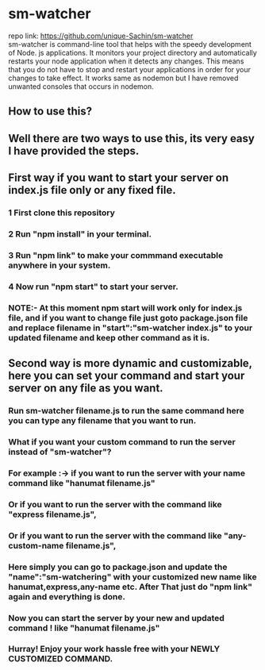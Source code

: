 # sm-watcher
repo link: https://github.com/unique-Sachin/sm-watcher
<br>
sm-watcher is  command-line tool that helps with the speedy development of Node. js applications. 
It monitors your project directory and automatically restarts your node application when it detects any changes. 
This means that you do not have to stop and restart your applications in order for your changes to take effect.
It works same as nodemon but I have removed unwanted consoles that occurs in nodemon.

## How to use this?
## Well there are two ways to use this, its very easy I have provided the steps.

## First way if you want to start your server on index.js file only or any fixed file.
### 1 First clone this repository
### 2 Run "npm install" in your terminal.
### 3 Run "npm link" to make your commmand executable anywhere in your system.
### 4 Now run "npm start" to start your server.

### NOTE:- At this moment npm start will work only for index.js file, and if you want to change file just goto package.json file and replace filename in "start":"sm-watcher index.js" to your updated filename and keep other command as it is.


## Second way is more dynamic and customizable, here you can set your command and start your server on any file as you want.

### Run sm-watcher filename.js to run the same command here you can type any filename that you want to run.

### What if you want your custom command to run the server instead of "sm-watcher"?
### For example :-> if you want to run the server with your name command like "hanumat filename.js"
### Or if you want to run the server with the command like "express filename.js",
### Or if you want to run the server with the command like "any-custom-name filename.js",
### Here simply you can go to package.json and update the "name":"sm-watchering" with your customized new name like hanumat,express,any-name etc. After That just do "npm link" again and everything is done.
### Now you can start the server by your new and updated command ! like "hanumat filename.js"
### Hurray! Enjoy your work hassle free with your NEWLY CUSTOMIZED COMMAND.




